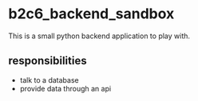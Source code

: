 
# b2c6_backend_sandbox

This is a small python backend application to play with.

## responsibilities

- talk to a database
- provide data through an api
